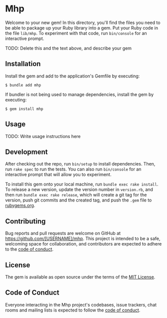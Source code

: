 # Mhp

Welcome to your new gem! In this directory, you'll find the files you need to be able to package up your Ruby library into a gem. Put your Ruby code in the file `lib/mhp`. To experiment with that code, run `bin/console` for an interactive prompt.

TODO: Delete this and the text above, and describe your gem

## Installation

Install the gem and add to the application's Gemfile by executing:

    $ bundle add mhp

If bundler is not being used to manage dependencies, install the gem by executing:

    $ gem install mhp

## Usage

TODO: Write usage instructions here

## Development

After checking out the repo, run `bin/setup` to install dependencies. Then, run `rake spec` to run the tests. You can also run `bin/console` for an interactive prompt that will allow you to experiment.

To install this gem onto your local machine, run `bundle exec rake install`. To release a new version, update the version number in `version.rb`, and then run `bundle exec rake release`, which will create a git tag for the version, push git commits and the created tag, and push the `.gem` file to [rubygems.org](https://rubygems.org).

## Contributing

Bug reports and pull requests are welcome on GitHub at https://github.com/[USERNAME]/mhp. This project is intended to be a safe, welcoming space for collaboration, and contributors are expected to adhere to the [code of conduct](https://github.com/[USERNAME]/mhp/blob/main/CODE_OF_CONDUCT.md).

## License

The gem is available as open source under the terms of the [MIT License](https://opensource.org/licenses/MIT).

## Code of Conduct

Everyone interacting in the Mhp project's codebases, issue trackers, chat rooms and mailing lists is expected to follow the [code of conduct](https://github.com/[USERNAME]/mhp/blob/main/CODE_OF_CONDUCT.md).
